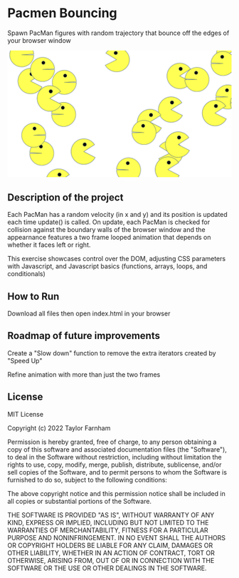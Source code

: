 # Pacmen Bouncing
Spawn PacMan figures with random trajectory that bounce off the edges of your browser window

![Screenshot of PacMen](demo.png)

## Description of the project
Each PacMan has a random velocity (in x and y) and its position is updated each time update() is called. On update, each PacMan is checked for collision against the boundary walls of the browser window and the appearnance features a two frame looped animation that depends on whether it faces left or right.

This exercise showcases control over the DOM, adjusting CSS parameters with Javascript, and Javascript basics (functions, arrays, loops, and conditionals)

## How to Run
Download all files then open index.html in your browser

## Roadmap of future improvements
Create a "Slow down" function to remove the extra iterators created by "Speed Up"

Refine animation with more than just the two frames

## License

MIT License

Copyright (c) 2022 Taylor Farnham

Permission is hereby granted, free of charge, to any person obtaining a copy
of this software and associated documentation files (the "Software"), to deal
in the Software without restriction, including without limitation the rights
to use, copy, modify, merge, publish, distribute, sublicense, and/or sell
copies of the Software, and to permit persons to whom the Software is
furnished to do so, subject to the following conditions:

The above copyright notice and this permission notice shall be included in all
copies or substantial portions of the Software.

THE SOFTWARE IS PROVIDED "AS IS", WITHOUT WARRANTY OF ANY KIND, EXPRESS OR
IMPLIED, INCLUDING BUT NOT LIMITED TO THE WARRANTIES OF MERCHANTABILITY,
FITNESS FOR A PARTICULAR PURPOSE AND NONINFRINGEMENT. IN NO EVENT SHALL THE
AUTHORS OR COPYRIGHT HOLDERS BE LIABLE FOR ANY CLAIM, DAMAGES OR OTHER
LIABILITY, WHETHER IN AN ACTION OF CONTRACT, TORT OR OTHERWISE, ARISING FROM,
OUT OF OR IN CONNECTION WITH THE SOFTWARE OR THE USE OR OTHER DEALINGS IN THE
SOFTWARE.
